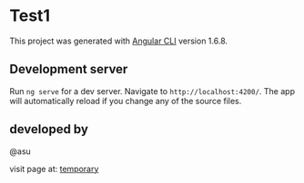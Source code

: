 # Test1

This project was generated with [Angular CLI](https://github.com/angular/angular-cli) version 1.6.8.

## Development server

Run `ng serve` for a dev server. Navigate to `http://localhost:4200/`. The app will automatically reload if you change any of the source files.
## developed by

@asu

visit page at: <a href="https://a2subedi.github.io/test0/" target="_blank">temporary</a>
